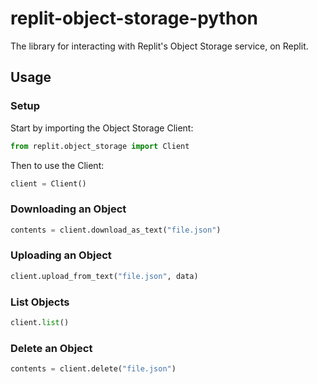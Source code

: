# replit-object-storage-python
The library for interacting with Replit's Object Storage service, on Replit.

## Usage

### Setup

Start by importing the Object Storage Client:
```python
from replit.object_storage import Client
```

Then to use the Client:
```python
client = Client()
```

### Downloading an Object

```python
contents = client.download_as_text("file.json")
```

### Uploading an Object

```python
client.upload_from_text("file.json", data)
```

### List Objects

```python
client.list()
```

### Delete an Object

```python
contents = client.delete("file.json")
```
